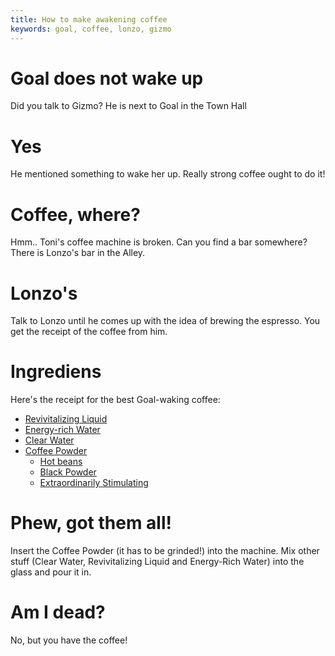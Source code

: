 ```yaml
---
title: How to make awakening coffee
keywords: goal, coffee, lonzo, gizmo
---
```

# Goal does not wake up
Did you talk to Gizmo? He is next to Goal in the Town Hall

# Yes
He mentioned something to wake her up. Really strong coffee ought to do it!

# Coffee, where?
Hmm.. Toni's coffee machine is broken. Can you find a bar somewhere?
There is Lonzo's bar in the Alley.

# Lonzo's
Talk to Lonzo until he comes up with the idea of brewing the espresso.
You get the receipt of the coffee from him.

# Ingrediens
Here's the receipt for the best Goal-waking coffee:
 * [Revivitalizing Liquid][reviv]
 * [Energy-rich Water][energywater]
 * [Clear Water][water]
 * [Coffee Powder][coffeepowder]
   * [Hot beans][hotbeans]
   * [Black Powder][blackpowder]
   * [Extraordinarily Stimulating][stimul]
   
 # Phew, got them all!
 Insert the Coffee Powder (it has to be grinded!) into the machine. Mix other stuff
 (Clear Water, Revivitalizing Liquid and Energy-Rich Water) into the glass and pour it in.
 
 # Am I dead?
 No, but you have the coffee!
 
 <!-- INTERNAL LINKS -->
 [reviv]: /04-village/revivitalizing-liquid.md
 [energywater]: /04-village/energy-rich/index.md
 [water]: /04-village/clear-water.md
 [coffeepowder]: /04-village/coffee-powder.md
 [hotbeans]: /04-village/hot-beans.md
 [blackpowder]: /04-village/black-powder.md
 [stimul]: /04-village/stimulating/index.md
